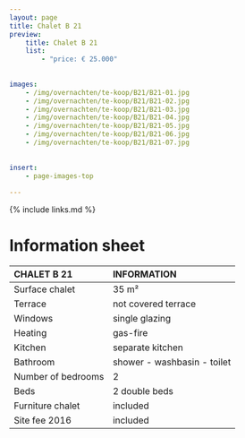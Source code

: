 ```yaml
---
layout: page
title: Chalet B 21
preview: 
    title: Chalet B 21
    list:
        - "price: € 25.000"
        
        
images:
    - /img/overnachten/te-koop/B21/B21-01.jpg
    - /img/overnachten/te-koop/B21/B21-02.jpg
    - /img/overnachten/te-koop/B21/B21-03.jpg
    - /img/overnachten/te-koop/B21/B21-04.jpg
    - /img/overnachten/te-koop/B21/B21-05.jpg
    - /img/overnachten/te-koop/B21/B21-06.jpg
    - /img/overnachten/te-koop/B21/B21-07.jpg
    
    
insert:
    - page-images-top
    
---
```


{% include links.md %}



# Information sheet

CHALET B 21                 | INFORMATION       | 
:---------------------------|:------------|
Surface chalet          |35 m²
Terrace                      |not covered terrace 
Windows                       |single glazing
Heating          |gas-fire
Kitchen                     |separate kitchen
Bathroom                   |shower - washbasin - toilet
Number of bedrooms         |2
Beds            |2 double beds
Furniture chalet             |included
Site fee 2016  |included
